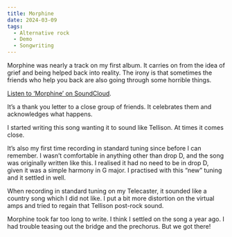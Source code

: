 ```yaml
---
title: Morphine
date: 2024-03-09
tags: 
  - Alternative rock
  - Demo
  - Songwriting
---
```

Morphine was nearly a track on my first album. It carries on from the idea of grief and being helped back into reality. The irony is that sometimes the friends who help you back are also going through some horrible things.

[Listen to ‘Morphine’ on SoundCloud](https://soundcloud.com/jackgutts/morphine-240228).

It’s a thank you letter to a close group of friends. It celebrates them and acknowledges what happens.

I started writing this song wanting it to sound like Tellison. At times it comes close.

It’s also my first time recording in standard tuning since before I can remember. I wasn’t comfortable in anything other than drop D, and the song was originally written like this. I realised it had no need to be in drop D, given it was a simple harmony in G major. I practised with this “new” tuning and it settled in well.

When recording in standard tuning on my Telecaster, it sounded like a country song which I did not like. I put a bit more distortion on the virtual amps and tried to regain that Tellison post-rock sound.

Morphine took far too long to write. I think I settled on the song a year ago. I had trouble teasing out the bridge and the prechorus. But we got there!
